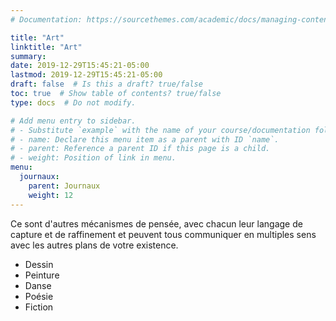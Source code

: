 ```yaml
---
# Documentation: https://sourcethemes.com/academic/docs/managing-content/

title: "Art"
linktitle: "Art"
summary:
date: 2019-12-29T15:45:21-05:00
lastmod: 2019-12-29T15:45:21-05:00
draft: false  # Is this a draft? true/false
toc: true  # Show table of contents? true/false
type: docs  # Do not modify.

# Add menu entry to sidebar.
# - Substitute `example` with the name of your course/documentation folder.
# - name: Declare this menu item as a parent with ID `name`.
# - parent: Reference a parent ID if this page is a child.
# - weight: Position of link in menu.
menu:
  journaux:
    parent: Journaux
    weight: 12
---
```


Ce sont d'autres mécanismes de pensée, avec chacun leur langage de capture et de raffinement et peuvent tous communiquer en multiples sens avec les autres plans de votre existence.

* Dessin
* Peinture
* Danse
* Poésie
* Fiction
